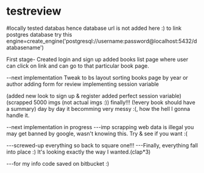 # testreview
#locally tested databas hence database url is not added here :)
to link postgres database try this
engine=create_engine('postgresql://username:password@localhost:5432/databasename')
 
First stage-
Created login and sign up
added books list page where user can click on link and can go to that particular book page.


--next implementation
Tweak to bs layout
sorting books page by year or author
adding form for review
implementing session variable

(added new look to sign up & register added perfect session variable)
(scrapped 5000 imgs (not actual imgs :)) finally!!!
(!every book should have a summary)
day by day it becomming very messy :(, how the hell I gonna handle it.

--next implementation
in progress 
---imp
scrapping web data is illegal you may get banned by google,
wasn't knowing this. Try & see if you want :(


---screwed-up everything so back to square one!!!
---Finally, everything fall into place :)
It's looking exactly the way I wanted.(clap*3) 


---for my info
code saved on bitbucket :)
